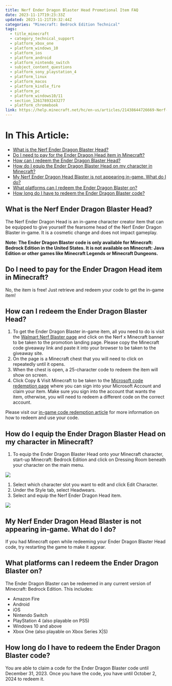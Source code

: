 ```yaml
---
title: Nerf Ender Dragon Blaster Head Promotional Item FAQ
date: 2023-11-17T19:23:33Z
updated: 2023-11-21T19:32:44Z
categories: "Minecraft: Bedrock Edition Technical"
tags:
  - title_minecraft
  - category_technical_support
  - platform_xbox_one
  - platform_windows_10
  - platform_ios
  - platform_android
  - platform_nintendo_switch
  - subject_content_questions
  - platform_sony_playstation_4
  - platform_linux
  - platform_macos
  - platform_kindle_fire
  - platform_pc
  - platform_windows10/11
  - section_12617893243277
  - platform_chromebook
link: https://help.minecraft.net/hc/en-us/articles/21438644726669-Nerf-Ender-Dragon-Blaster-Head-Promotional-Item-FAQ
---
```


# In This Article:

- [What is the Nerf Ender Dragon Blaster Head?](https://minecrafthelp.zendesk.com/hc/en-us/articles/undefined#h_01HFFAY9D8AP0X15HMWN6RMR9D)
- [Do I need to pay for the Ender Dragon Head item in Minecraft?](https://minecrafthelp.zendesk.com/hc/en-us/articles/undefined#01HFFBMK82EG87APES2XSAFZV0)
- [How can I redeem the Ender Dragon Blaster Head?](https://minecrafthelp.zendesk.com/hc/en-us/articles/undefined#h_01HFFAYHXMTCT5JVAMXTRFA13S)
- [How do I equip the Ender Dragon Blaster Head on my character in Minecraft?](https://minecrafthelp.zendesk.com/hc/en-us/articles/undefined#h_01HFFAZ1G13E19QBSZXRF71W57)
- [My Nerf Ender Dragon Head Blaster is not appearing in-game. What do I do?](https://minecrafthelp.zendesk.com/hc/en-us/articles/undefined#h_01HFFAZBZN7RX30RBHNVR7XAA8)
- [What platforms can I redeem the Ender Dragon Blaster on?](https://minecrafthelp.zendesk.com/hc/en-us/articles/undefined#h_01HFFAZJ4P6T2C30V1GTM59D09)
- [How long do I have to redeem the Ender Dragon Blaster code?](https://minecrafthelp.zendesk.com/hc/en-us/articles/undefined#h_01HFFAZWPXK4069KE0HAHSNVRV)

## What is the Nerf Ender Dragon Blaster Head?

The Nerf Ender Dragon Head is an in-game character creator item that can be equipped to give yourself the fearsome head of the Nerf Ender Dragon Blaster in-game. It is a cosmetic change and does not impact gameplay.

**Note: The Ender Dragon Blaster code is only available for Minecraft: Bedrock Edition in the United States. It is not available on Minecraft: Java Edition or other games like Minecraft Legends or Minecraft Dungeons.**

## Do I need to pay for the Ender Dragon Head item in Minecraft?

No, the item is free! Just retrieve and redeem your code to get the in-game item!

## How can I redeem the Ender Dragon Blaster Head?

1.  To get the Ender Dragon Blaster in-game item, all you need to do is visit the [Walmart Nerf Blaster page](https://www.walmart.com/cp/nerf-blasters/7879959) and click on the Nerf x Minecraft banner to be taken to the promotion landing page. Please copy the Minecraft code giveaway link and paste it into your browser to be taken to the giveaway site.
2.  On the page is a Minecraft chest that you will need to click on repeatedly until it opens.
3.  When the chest is open, a 25-character code to redeem the item will show on screen.
4.  Click Copy & Visit Minecraft to be taken to the [Microsoft code redemption page](https://account.microsoft.com/billing/redeem?refd=ppc-word-edit.officeapps.live.com) where you can sign into your Microsoft Account and claim your item. Make sure you sign into the account that wants the item, otherwise, you will need to redeem a different code on the correct account.

Please visit our [in-game code redemption article](../Minecraft-Bedrock-Edition-Billing/How-to-Redeem-a-Code-for-In-Game-Downloadable-Content-in-Minecraft-Bedrock-Edition.md) for more information on how to redeem and use your code.

## How do I equip the Ender Dragon Blaster Head on my character in Minecraft?

1.  To equip the Ender Dragon Blaster Head onto your Minecraft character, start-up Minecraft: Bedrock Edition and click on Dressing Room beneath your character on the main menu.

![](https://minecrafthelp.zendesk.com/hc/article_attachments/21438629565965)

1.  Select which character slot you want to edit and click Edit Character.
2.  Under the Style tab, select Headwears.
3.  Select and equip the Nerf Ender Dragon Head item.

![](https://minecrafthelp.zendesk.com/hc/article_attachments/21438659704589)

## My Nerf Ender Dragon Head Blaster is not appearing in-game. What do I do?

If you had Minecraft open while redeeming your Ender Dragon Blaster Head code, try restarting the game to make it appear.

## What platforms can I redeem the Ender Dragon Blaster on?

The Ender Dragon Blaster can be redeemed in any current version of Minecraft: Bedrock Edition. This includes:

- Amazon Fire
- Android
- iOS
- Nintendo Switch
- PlayStation 4 (also playable on PS5)
- Windows 10 and above
- Xbox One (also playable on Xbox Series X\|S)

## How long do I have to redeem the Ender Dragon Blaster code?

You are able to claim a code for the Ender Dragon Blaster code until December 31, 2023. Once you have the code, you have until October 2, 2024 to redeem it.
